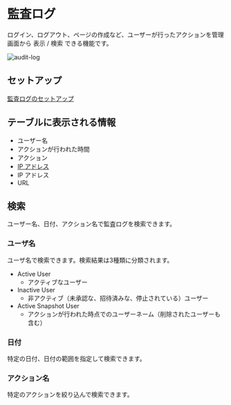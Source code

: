 # 監査ログ

ログイン、ログアウト、ページの作成など、ユーザーが行ったアクションを管理画面から 表示 / 検索 できる機能です。

<img :src="$withBase('/assets/images/audit-log.png')" alt="audit-log">

<ContextualBlock context="docs-growi-org">

## セットアップ

[監査ログのセットアップ](/ja/admin-guide/admin-cookbook/audit-log-setup.html)

</ContextualBlock>

## テーブルに表示される情報

- ユーザー名
- アクションが行われた時間
- アクション
<ContextualBlock context="docs-growi-org"><li>[IP アドレス](/ja/admin-guide/admin-cookbook/trust-proxy.html)</li></ContextualBlock>
<ContextualBlock context="help-growi-cloud"><li>IP アドレス</li></ContextualBlock>
- URL

## 検索

ユーザー名、日付、アクション名で監査ログを検索できます。

### ユーザ名

ユーザ名で検索できます。検索結果は3種類に分類されます。

- Active User
  - アクティブなユーザー
- Inactive User
  - 非アクティブ（未承認な、招待済みな、停止されている）ユーザー
- Active Snapshot User
  - アクションが行われた時点でのユーザーネーム（削除されたユーザーも含む）

### 日付

特定の日付、日付の範囲を指定して検索できます。

### アクション名

特定のアクションを絞り込んで検索できます。

